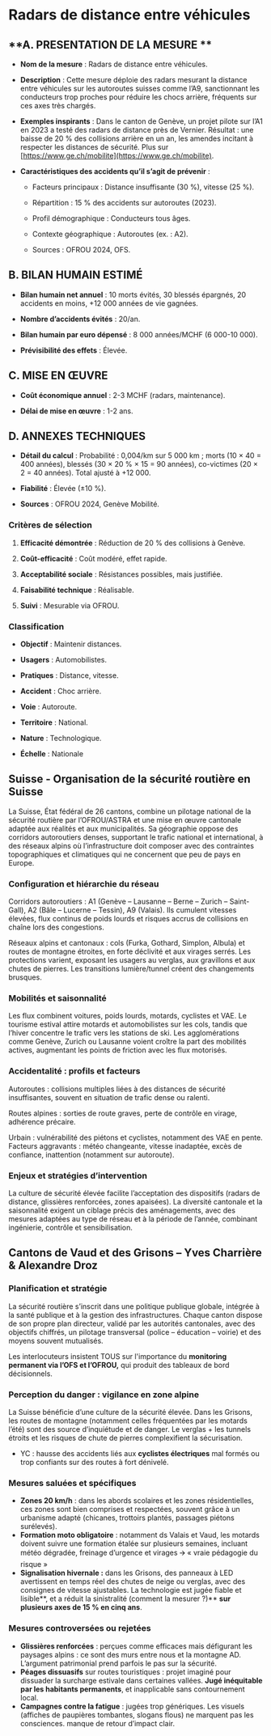 # **Radars de distance entre véhicules**

## **A. PRESENTATION DE LA MESURE ** 

* **Nom de la mesure** : Radars de distance entre véhicules.

* **Description** : Cette mesure déploie des radars mesurant la distance entre véhicules sur les autoroutes suisses comme l’A9, sanctionnant les conducteurs trop proches pour réduire les chocs arrière, fréquents sur ces axes très chargés.

* **Exemples inspirants** : Dans le canton de Genève, un projet pilote sur l’A1 en 2023 a testé des radars de distance près de Vernier. Résultat : une baisse de 20 % des collisions arrière en un an, les amendes incitant à respecter les distances de sécurité. Plus sur [https://www.ge.ch/mobilite](https://www.ge.ch/mobilite).

* **Caractéristiques des accidents qu’il s’agit de prévenir** : 

  * Facteurs principaux : Distance insuffisante (30 %), vitesse (25 %).

  * Répartition : 15 % des accidents sur autoroutes (2023).

  * Profil démographique : Conducteurs tous âges.

  * Contexte géographique : Autoroutes (ex. : A2).

  * Sources : OFROU 2024, OFS.

## **B. BILAN HUMAIN ESTIMÉ**

* **Bilan humain net annuel** : 10 morts évités, 30 blessés épargnés, 20 accidents en moins, \+12 000 années de vie gagnées.

* **Nombre d’accidents évités** : 20/an.

* **Bilan humain par euro dépensé** : 8 000 années/MCHF (6 000-10 000).

* **Prévisibilité des effets** : Élevée.

## **C. MISE EN ŒUVRE**

* **Coût économique annuel** : 2-3 MCHF (radars, maintenance).

* **Délai de mise en œuvre** : 1-2 ans.

## **D. ANNEXES TECHNIQUES**

* **Détail du calcul** : Probabilité : 0,004/km sur 5 000 km ; morts (10 × 40 \= 400 années), blessés (30 × 20 % × 15 \= 90 années), co-victimes (20 × 2 \= 40 années). Total ajusté à \+12 000\.

* **Fiabilité** : Élevée (±10 %).

* **Sources** : OFROU 2024, Genève Mobilité.

### **Critères de sélection** 

1. **Efficacité démontrée** : Réduction de 20 % des collisions à Genève.

2. **Coût-efficacité** : Coût modéré, effet rapide.

3. **Acceptabilité sociale** : Résistances possibles, mais justifiée.

4. **Faisabilité technique** : Réalisable.

5. **Suivi** : Mesurable via OFROU.

### **Classification** 

* **Objectif** : Maintenir distances.

* **Usagers** : Automobilistes.

* **Pratiques** : Distance, vitesse.

* **Accident** : Choc arrière.

* **Voie** : Autoroute.

* **Territoire** : National.

* **Nature** : Technologique.

* **Échelle** : Nationale







## **Suisse** - **Organisation de la sécurité routière en Suisse**

La Suisse, État fédéral de 26 cantons, combine un pilotage national de la sécurité routière par l’OFROU/ASTRA et une mise en œuvre cantonale adaptée aux réalités et aux municipalités. Sa géographie oppose des corridors autoroutiers denses, supportant le trafic national et international, à des réseaux alpins où l’infrastructure doit composer avec des contraintes topographiques et climatiques qui ne concernent que peu de pays en Europe.

### **Configuration et hiérarchie du réseau**

Corridors autoroutiers : A1 (Genève – Lausanne – Berne – Zurich – Saint-Gall), A2 (Bâle – Lucerne – Tessin), A9 (Valais). Ils cumulent vitesses élevées, flux continus de poids lourds et risques accrus de collisions en chaîne lors des congestions.

Réseaux alpins et cantonaux : cols (Furka, Gothard, Simplon, Albula) et routes de montagne étroites, en forte déclivité et aux virages serrés. Les protections varient, exposant les usagers au verglas, aux gravillons et aux chutes de pierres. Les transitions lumière/tunnel créent des changements brusques.

### **Mobilités et saisonnalité**

Les flux combinent voitures, poids lourds, motards, cyclistes et VAE. Le tourisme estival attire motards et automobilistes sur les cols, tandis que l’hiver concentre le trafic vers les stations de ski. Les agglomérations comme Genève, Zurich ou Lausanne voient croître la part des mobilités actives, augmentant les points de friction avec les flux motorisés.

### **Accidentalité : profils et facteurs**

Autoroutes : collisions multiples liées à des distances de sécurité insuffisantes, souvent en situation de trafic dense ou ralenti.

Routes alpines : sorties de route graves, perte de contrôle en virage, adhérence précaire.

Urbain : vulnérabilité des piétons et cyclistes, notamment des VAE en pente. Facteurs aggravants : météo changeante, vitesse inadaptée, excès de confiance, inattention (notamment sur autoroute).

### **Enjeux et stratégies d’intervention**

La culture de sécurité élevée facilite l’acceptation des dispositifs (radars de distance, glissières renforcées, zones apaisées). La diversité cantonale et la saisonnalité exigent un ciblage précis des aménagements, avec des mesures adaptées au type de réseau et à la période de l’année, combinant ingénierie, contrôle et sensibilisation.


## **Cantons de Vaud et des Grisons – Yves Charrière & Alexandre Droz**

### **Planification et stratégie** 

La sécurité routière s’inscrit dans une politique publique globale, intégrée à la santé publique et à la gestion des infrastructures. Chaque canton dispose de son propre plan directeur, validé par les autorités cantonales, avec des objectifs chiffrés, un pilotage transversal (police – éducation – voirie) et des moyens souvent mutualisés.

Les interlocuteurs insistent TOUS sur l'importance du **monitoring permanent via l’OFS et l’OFROU,** qui produit des tableaux de bord décisionnels.

### **Perception du danger : vigilance en zone alpine**

La Suisse bénéficie d’une culture de la sécurité élevée. Dans les Grisons, les routes de montagne (notamment celles fréquentées par les motards l’été) sont des source d’inquiétude et de danger. Le verglas \+ les tunnels étroits et les risques de chute de pierres complexifient la sécurisation.

* YC : hausse des accidents liés aux **cyclistes électriques** mal formés ou trop confiants sur des routes à fort dénivelé.


### **Mesures saluées et spécifiques**

- **Zones 20 km/h** : dans les abords scolaires et les zones résidentielles, ces zones sont bien comprises et respectées, souvent grâce à un urbanisme adapté (chicanes, trottoirs plantés, passages piétons surélevés).  
- **Formation moto obligatoire** : notamment ds Valais et Vaud, les motards doivent suivre une formation étalée sur plusieurs semaines, incluant météo dégradée, freinage d’urgence et virages 🡪 « vraie pédagogie du risque »  
- **Signalisation hivernale :** dans les Grisons, des panneaux à LED avertissent en temps réel des chutes de neige ou verglas, avec des consignes de vitesse ajustables. La technologie est jugée fiable et lisible**, et a réduit la sinistralité (comment la mesurer ?)** **sur plusieurs axes de 15 % en cinq ans**.

### **Mesures controversées ou rejetées**

- **Glissières renforcées** : perçues comme efficaces mais défigurant les paysages alpins : ce sont des murs entre nous et la montagne AD. L’argument patrimonial prend parfois le pas sur la sécurité.  
- **Péages dissuasifs** sur routes touristiques : projet imaginé pour dissuader la surcharge estivale dans certaines vallées. **Jugé inéquitable par les habitants permanents**, et inapplicable sans contournement local.  
- **Campagnes contre la fatigue** : jugées trop génériques. Les visuels (affiches de paupières tombantes, slogans flous) ne marquent pas les consciences. manque de retour d’impact clair.